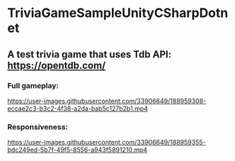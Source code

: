 # TriviaGameSampleUnityCSharpDotnet
## A test trivia game that uses Tdb API: https://opentdb.com/

### Full gameplay:
https://user-images.githubusercontent.com/33906649/188959308-eccae2c3-b3c2-4f38-a2da-bab5c127b2b1.mp4

### Responsiveness:
https://user-images.githubusercontent.com/33906649/188959355-bdc249ed-5b7f-49f5-8556-a943f5891210.mp4

